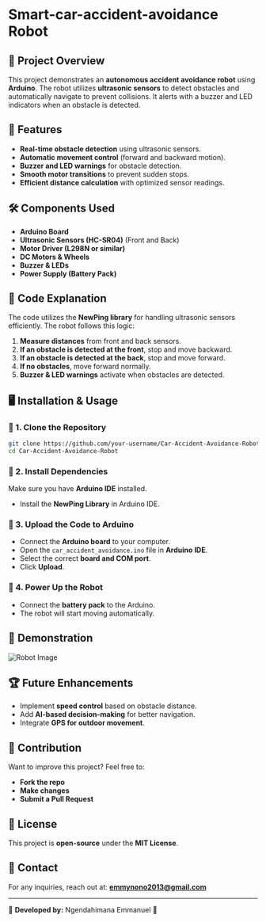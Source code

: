 # Smart-car-accident-avoidance Robot

## 🚀 Project Overview
This project demonstrates an **autonomous accident avoidance robot** using **Arduino**. The robot utilizes **ultrasonic sensors** to detect obstacles and automatically navigate to prevent collisions. It alerts with a buzzer and LED indicators when an obstacle is detected.

## 📌 Features
- **Real-time obstacle detection** using ultrasonic sensors.
- **Automatic movement control** (forward and backward motion).
- **Buzzer and LED warnings** for obstacle detection.
- **Smooth motor transitions** to prevent sudden stops.
- **Efficient distance calculation** with optimized sensor readings.

## 🛠️ Components Used
- **Arduino Board**
- **Ultrasonic Sensors (HC-SR04)** (Front and Back)
- **Motor Driver (L298N or similar)**
- **DC Motors & Wheels**
- **Buzzer & LEDs**
- **Power Supply (Battery Pack)**

## 📄 Code Explanation
The code utilizes the **NewPing library** for handling ultrasonic sensors efficiently. The robot follows this logic:
1. **Measure distances** from front and back sensors.
2. **If an obstacle is detected at the front**, stop and move backward.
3. **If an obstacle is detected at the back**, stop and move forward.
4. **If no obstacles**, move forward normally.
5. **Buzzer & LED warnings** activate when obstacles are detected.

## 🖥️ Installation & Usage
### 🔹 1. Clone the Repository
```bash
git clone https://github.com/your-username/Car-Accident-Avoidance-Robot.git
cd Car-Accident-Avoidance-Robot
```

### 🔹 2. Install Dependencies
Make sure you have **Arduino IDE** installed.
- Install the **NewPing Library** in Arduino IDE.

### 🔹 3. Upload the Code to Arduino
- Connect the **Arduino board** to your computer.
- Open the `car_accident_avoidance.ino` file in **Arduino IDE**.
- Select the correct **board and COM port**.
- Click **Upload**.

### 🔹 4. Power Up the Robot
- Connect the **battery pack** to the Arduino.
- The robot will start moving automatically.

## 📸 Demonstration
![Robot Image](https://your-image-url.com)

## 🏆 Future Enhancements
- Implement **speed control** based on obstacle distance.
- Add **AI-based decision-making** for better navigation.
- Integrate **GPS for outdoor movement**.

## 🤝 Contribution
Want to improve this project? Feel free to:
- **Fork the repo**
- **Make changes**
- **Submit a Pull Request**

## 📜 License
This project is **open-source** under the **MIT License**.

## 📧 Contact
For any inquiries, reach out at: **emmynono2013@gmail.com**

---
🔹 **Developed by:** Ngendahimana Emmanuel 🚀

